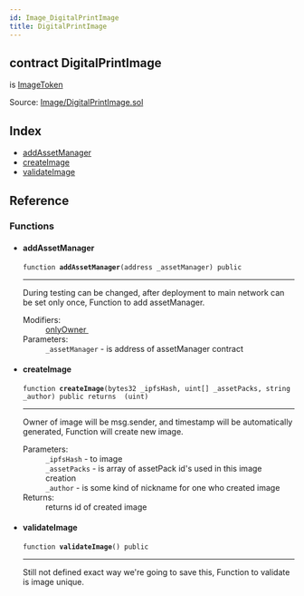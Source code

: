 ```yaml
---
id: Image_DigitalPrintImage
title: DigitalPrintImage
---
```


<div class="contract-doc"><div class="contract"><h2 class="contract-header"><span class="contract-kind">contract</span> DigitalPrintImage</h2><p class="base-contracts"><span>is</span> <a href="Image_ImageToken.html">ImageToken</a></p><div class="source">Source: <a href="git+https://github.com/DecenterApps/DigitalPrint/blob/v1.0.0/contracts/Image/DigitalPrintImage.sol" target="_blank">Image/DigitalPrintImage.sol</a></div></div><div class="index"><h2>Index</h2><ul><li><a href="Image_DigitalPrintImage.html#addAssetManager">addAssetManager</a></li><li><a href="Image_DigitalPrintImage.html#createImage">createImage</a></li><li><a href="Image_DigitalPrintImage.html#validateImage">validateImage</a></li></ul></div><div class="reference"><h2>Reference</h2><div class="functions"><h3>Functions</h3><ul><li><div class="item function"><span id="addAssetManager" class="anchor-marker"></span><h4 class="name">addAssetManager</h4><div class="body"><code class="signature">function <strong>addAssetManager</strong><span>(address _assetManager) </span><span>public </span></code><hr/><div class="description"><p>During testing can be changed, after deployment to main network can be set only once, Function to add assetManager.</p></div><dl><dt><span class="label-modifiers">Modifiers:</span></dt><dd><a href="Utils_Ownable.html#onlyOwner">onlyOwner </a></dd><dt><span class="label-parameters">Parameters:</span></dt><dd><div><code>_assetManager</code> - is address of assetManager contract</div></dd></dl></div></div></li><li><div class="item function"><span id="createImage" class="anchor-marker"></span><h4 class="name">createImage</h4><div class="body"><code class="signature">function <strong>createImage</strong><span>(bytes32 _ipfsHash, uint[] _assetPacks, string _author) </span><span>public </span><span>returns  (uint) </span></code><hr/><div class="description"><p>Owner of image will be msg.sender, and timestamp will be automatically generated, Function will create new image.</p></div><dl><dt><span class="label-parameters">Parameters:</span></dt><dd><div><code>_ipfsHash</code> - to image</div><div><code>_assetPacks</code> - is array of assetPack id&#x27;s used in this image creation</div><div><code>_author</code> - is some kind of nickname for one who created image</div></dd><dt><span class="label-return">Returns:</span></dt><dd>returns id of created image</dd></dl></div></div></li><li><div class="item function"><span id="validateImage" class="anchor-marker"></span><h4 class="name">validateImage</h4><div class="body"><code class="signature">function <strong>validateImage</strong><span>() </span><span>public </span></code><hr/><div class="description"><p>Still not defined exact way we&#x27;re going to save this, Function to validate is image unique.</p></div></div></div></li></ul></div></div></div>
